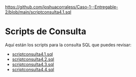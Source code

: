 
https://github.com/joshuacorraless/Caso-1--Entregable-2/blob/main/scriptconsulta4.1.sql


# Scripts de Consulta

Aquí están los scripts para la consulta SQL que puedes revisar:

- [scriptconsulta4.1.sql]([ruta/a/scriptconsulta4.1.sql](https://github.com/joshuacorraless/Caso-1--Entregable-2/blob/main/scriptconsulta4.1.sql))
- [scriptconsulta4.2.sql]([ruta/a/scriptconsulta4.2.sql](https://github.com/joshuacorraless/Caso-1--Entregable-2/blob/main/scriptconsulta4.2.sql))
- [scriptconsulta4.3.sql](ruta/a/scriptconsulta4.3.sql)
- [scriptconsulta4.4.sql](ruta/a/scriptconsulta4.4.sql)

